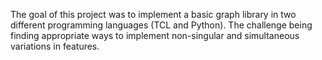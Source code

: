 The goal of this project was to implement a basic graph library in two different programming languages (TCL and Python).
The challenge being finding appropriate ways to implement non-singular and simultaneous variations in features.
